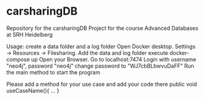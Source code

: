 # carsharingDB
Repository for the carsharingDB Project for the course Advanced Databases at SRH Heidelberg

Usage:
create a data folder and a log folder
Open Docker desktop. Settings -> Resources -> Filesharing. Add the data and log folder
execute docker-compose up 
Open your Browser. Go to localhost:7474
Login with username "neo4j", password "neo4j"
change password to "WJ7cbBLbwvuDaFF"
Run the main method to start the program


Please add a method for your use case and add your code there
public void useCaseName(){
	...
}

